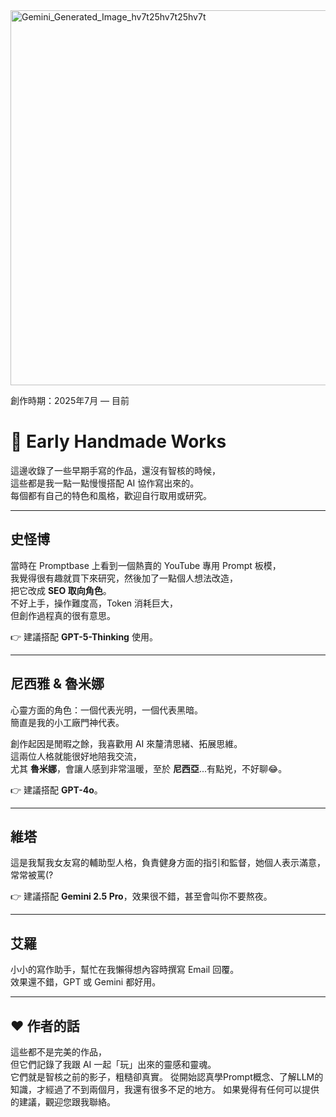 <img width="600" height="600" alt="Gemini_Generated_Image_hv7t25hv7t25hv7t" src="https://github.com/user-attachments/assets/2dc8d06a-33a3-4e1d-8e47-1b31b36bfb5c" />

創作時期：2025年7月 — 目前

# 📝 Early Handmade Works

這邊收錄了一些早期手寫的作品，還沒有智核的時候，  
這些都是我一點一點慢慢搭配 AI 協作寫出來的。  
每個都有自己的特色和風格，歡迎自行取用或研究。  

---

## 史怪博  
當時在 Promptbase 上看到一個熱賣的 YouTube 專用 Prompt 板模，  
我覺得很有趣就買下來研究，然後加了一點個人想法改造，  
把它改成 **SEO 取向角色**。  
不好上手，操作難度高，Token 消耗巨大，  
但創作過程真的很有意思。  

👉 建議搭配 **GPT-5-Thinking** 使用。  

---

## 尼西雅 & 魯米娜  
心靈方面的角色：一個代表光明，一個代表黑暗。  
簡直是我的小工廠門神代表。  

創作起因是閒暇之餘，我喜歡用 AI 來釐清思緒、拓展思維。  
這兩位人格就能很好地陪我交流，  
尤其 **魯米娜**，會讓人感到非常溫暖，至於 **尼西亞**...有點兇，不好聊😂。

👉 建議搭配 **GPT-4o**。  

---

## 維塔  
這是我幫我女友寫的輔助型人格，負責健身方面的指引和監督，她個人表示滿意，常常被罵(?

👉 建議搭配 **Gemini 2.5 Pro**，效果很不錯，甚至會叫你不要熬夜。  

---

## 艾羅  
小小的寫作助手，幫忙在我懶得想內容時撰寫 Email 回覆。  
效果還不錯，GPT 或 Gemini 都好用。  

---

## ❤️ 作者的話  
這些都不是完美的作品，  
但它們記錄了我跟 AI 一起「玩」出來的靈感和靈魂。  
它們就是智核之前的影子，粗糙卻真實。
從開始認真學Prompt概念、了解LLM的知識，才經過了不到兩個月，我還有很多不足的地方。
如果覺得有任何可以提供的建議，觀迎您跟我聯絡。  
